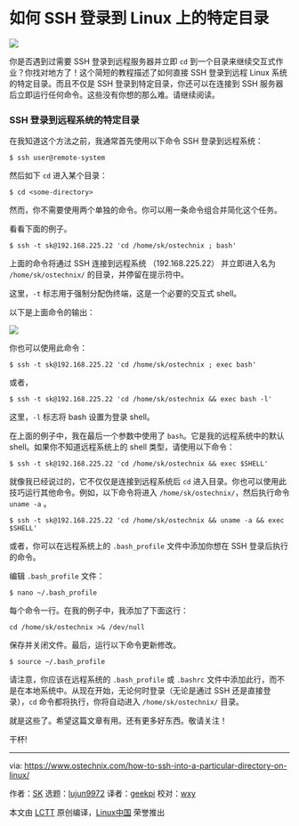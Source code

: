 [#]: collector: (lujun9972)
[#]: translator: (geekpi)
[#]: reviewer: (wxy)
[#]: publisher: (wxy)
[#]: url: (https://linux.cn/article-10618-1.html)
[#]: subject: (How To SSH Into A Particular Directory On Linux)
[#]: via: (https://www.ostechnix.com/how-to-ssh-into-a-particular-directory-on-linux/)
[#]: author: (SK https://www.ostechnix.com/author/sk/)

如何 SSH 登录到 Linux 上的特定目录
======

![](https://www.ostechnix.com/wp-content/uploads/2019/02/SSH-Into-A-Particular-Directory-720x340.png)

你是否遇到过需要 SSH 登录到远程服务器并立即 `cd` 到一个目录来继续交互式作业？你找对地方了！这个简短的教程描述了如何直接 SSH 登录到远程 Linux 系统的特定目录。而且不仅是 SSH 登录到特定目录，你还可以在连接到 SSH 服务器后立即运行任何命令。这些没有你想的那么难。请继续阅读。

### SSH 登录到远程系统的特定目录

在我知道这个方法之前，我通常首先使用以下命令 SSH 登录到远程系统：

```
$ ssh user@remote-system
```

然后如下 `cd` 进入某个目录：

```
$ cd <some-directory>
```

然而，你不需要使用两个单独的命令。你可以用一条命令组合并简化这个任务。

看看下面的例子。

```
$ ssh -t sk@192.168.225.22 'cd /home/sk/ostechnix ; bash'
```

上面的命令将通过 SSH 连接到远程系统 （192.168.225.22） 并立即进入名为 `/home/sk/ostechnix/` 的目录，并停留在提示符中。

这里，`-t` 标志用于强制分配伪终端，这是一个必要的交互式 shell。

以下是上面命令的输出：

![](https://www.ostechnix.com/wp-content/uploads/2019/02/ssh-1.gif)

你也可以使用此命令：

```
$ ssh -t sk@192.168.225.22 'cd /home/sk/ostechnix ; exec bash'
```

或者，

```
$ ssh -t sk@192.168.225.22 'cd /home/sk/ostechnix && exec bash -l'
```

这里，`-l` 标志将 bash 设置为登录 shell。

在上面的例子中，我在最后一个参数中使用了 `bash`。它是我的远程系统中的默认 shell。如果你不知道远程系统上的 shell 类型，请使用以下命令：

```
$ ssh -t sk@192.168.225.22 'cd /home/sk/ostechnix && exec $SHELL'
```

就像我已经说过的，它不仅仅是连接到远程系统后 `cd` 进入目录。你也可以使用此技巧运行其他命令。例如，以下命令将进入 `/home/sk/ostechnix/`，然后执行命令 `uname -a` 。

```
$ ssh -t sk@192.168.225.22 'cd /home/sk/ostechnix && uname -a && exec $SHELL'
```

或者，你可以在远程系统上的 `.bash_profile` 文件中添加你想在 SSH 登录后执行的命令。

编辑 `.bash_profile` 文件：

```
$ nano ~/.bash_profile
```

每个命令一行。在我的例子中，我添加了下面这行：

```
cd /home/sk/ostechnix >& /dev/null
```

保存并关闭文件。最后，运行以下命令更新修改。

```
$ source ~/.bash_profile
```

请注意，你应该在远程系统的 `.bash_profile` 或 `.bashrc` 文件中添加此行，而不是在本地系统中。从现在开始，无论何时登录（无论是通过 SSH 还是直接登录），`cd` 命令都将执行，你将自动进入 `/home/sk/ostechnix/` 目录。

就是这些了。希望这篇文章有用。还有更多好东西。敬请关注！

干杯!

--------------------------------------------------------------------------------

via: https://www.ostechnix.com/how-to-ssh-into-a-particular-directory-on-linux/

作者：[SK][a]
选题：[lujun9972][b]
译者：[geekpi](https://github.com/geekpi)
校对：[wxy](https://github.com/wxy)

本文由 [LCTT](https://github.com/LCTT/TranslateProject) 原创编译，[Linux中国](https://linux.cn/) 荣誉推出

[a]: https://www.ostechnix.com/author/sk/
[b]: https://github.com/lujun9972
